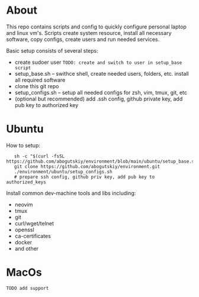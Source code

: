# About

This repo contains scripts and config to quickly configure personal laptop and
linux vm's. Scripts create system resource, install all necessary software, copy 
configs, create users and run needed services. 

Basic setup consists of several steps:
 * create sudoer user `TODO: create and switch to user in setup_base script`
 * setup_base.sh – swithce shell, create needed users, folders, etc. install all
                   required software
 * clone this git repo
 * setup_configs.sh – setup all needed configs for zsh, vim, tmux, git, etc
 * (optional but recommended) add .ssh config, github private key, add pub
   key to authorized key


# Ubuntu

How to setup:
```
   sh -c "$(curl -fsSL https://github.com/abogutskiy/environment/blob/main/ubuntu/setup_base.sh)
   git clone https://github.com/abogutskiy/environment.git
   ./environment/ubuntu/setup_configs.sh
   # prepare ssh config, github priv key, add pub key to authorized_keys
```

Install common dev-machine tools and libs including:
* neovim
* tmux
* git
* curl/wget/telnet
* openssl
* ca-certificates
* docker
* and other

# MacOs

`TODO add support`
